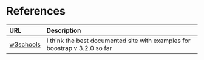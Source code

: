 # References #

| **URL** | **Description** |
|:--------|:----------------|
| [w3schools](http://www.w3schools.com/bootstrap/default.asp) | I think the best documented site with examples for boostrap v 3.2.0 so far |